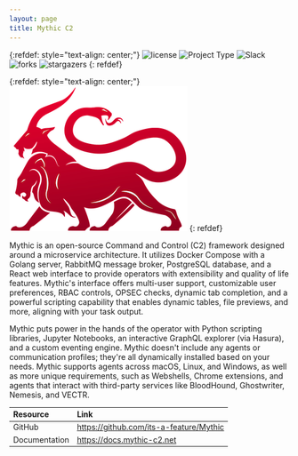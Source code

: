 ```yaml
---
layout: page
title: Mythic C2
---
```


{:refdef: style="text-align: center;"}
![license](https://img.shields.io/badge/license-BSD--3--Clause-02B36C) ![Project Type](https://img.shields.io/badge/type-Red%20Team-FF7E79) ![Slack](https://img.shields.io/badge/language-JavaScript-5465FF) ![forks](https://img.shields.io/github/forks/its-a-feature/Mythic?color=0F0B38&style=social) ![stargazers](https://img.shields.io/github/stars/its-a-feature/Mythic?color=5465FF&style=social)
{: refdef}

{:refdef: style="text-align: center;"}
![Mythic](/assets/img/mythic.png)
{: refdef}

Mythic is an open-source Command and Control (C2) framework designed around a microservice architecture. It utilizes Docker Compose with a Golang server, RabbitMQ message broker, PostgreSQL database, and a React web interface to provide operators with extensibility and quality of life features. Mythic's interface offers multi-user support, customizable user preferences, RBAC controls, OPSEC checks, dynamic tab completion, and a powerful scripting capability that enables dynamic tables, file previews, and more, aligning with your task output.

Mythic puts power in the hands of the operator with Python scripting libraries, Jupyter Notebooks, an interactive GraphQL explorer (via Hasura), and a custom eventing engine. Mythic doesn't include any agents or communication profiles; they're all dynamically installed based on your needs. Mythic supports agents across macOS, Linux, and Windows, as well as more unique requirements, such as Webshells, Chrome extensions, and agents that interact with third-party services like BloodHound, Ghostwriter, Nemesis, and VECTR.

|Resource| Link                                    |
| :--- |:----------------------------------------|
|GitHub| <https://github.com/its-a-feature/Mythic>|
|Documentation| <https://docs.mythic-c2.net>            |
